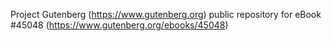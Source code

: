Project Gutenberg (https://www.gutenberg.org) public repository for eBook #45048 (https://www.gutenberg.org/ebooks/45048)

